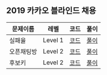 ## 2019 카카오 블라인드 채용

|문제이름|레벨|코드|풀이|
|--|--|--|--|
|실패율|Level 1|[코드](./FailureRate.java)|[풀이](https://velog.io/@jwkim/2019-kakao-blind-failure-rate)|
|오픈채팅방|Level 2|[코드](./OpenChat.java)|[풀이](https://velog.io/@jwkim/2019-kakao-blind-open-chat)|
|후보키|Level 2|[코드](./CandidateKey.java)|[풀이](https://velog.io/@jwkim/2019-kakao-blind-candidate-key)|
